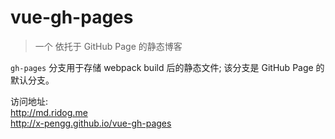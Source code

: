 # vue-gh-pages

> 一个 依托于 GitHub Page 的静态博客

`gh-pages` 分支用于存储 webpack build 后的静态文件; 该分支是 GitHub Page 的默认分支。

访问地址:   
http://md.ridog.me  
http://x-pengg.github.io/vue-gh-pages



